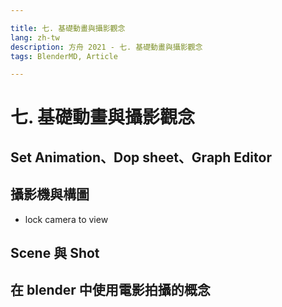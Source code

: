 ```yaml
---

title: 七. 基礎動畫與攝影觀念
lang: zh-tw
description: 方舟 2021 - 七. 基礎動畫與攝影觀念
tags: BlenderMD, Article

---
```


七. 基礎動畫與攝影觀念
===

## Set Animation、Dop sheet、Graph Editor

## 攝影機與構圖

* lock camera to view

## Scene 與 Shot

## 在 blender 中使用電影拍攝的概念